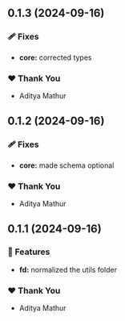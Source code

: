 ## 0.1.3 (2024-09-16)


### 🩹 Fixes

- **core:** corrected types


### ❤️  Thank You

- Aditya Mathur

## 0.1.2 (2024-09-16)


### 🩹 Fixes

- **core:** made schema optional


### ❤️  Thank You

- Aditya Mathur

## 0.1.1 (2024-09-16)


### 🚀 Features

- **fd:** normalized the utils folder


### ❤️  Thank You

- Aditya Mathur